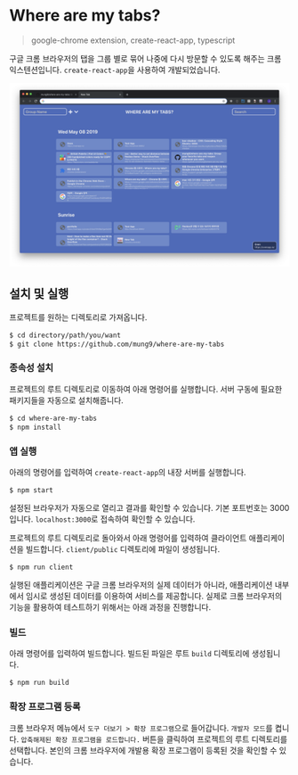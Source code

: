 # Where are my tabs?
> google-chrome extension, create-react-app, typescript

구글 크롬 브라우저의 탭을 그룹 별로 묶어 나중에 다시 방문할 수 있도록 해주는 크롬 익스텐션입니다. `create-react-app`을 사용하여 개발되었습니다.

<!-- 실행 화면 캡쳐 -->
![](images/where-are-my-tabs.png) 


## 설치 및 실행

프로젝트를 원하는 디렉토리로 가져옵니다.

```shell
$ cd directory/path/you/want
$ git clone https://github.com/mung9/where-are-my-tabs
```

### 종속성 설치
프로젝트의 루트 디렉토리로 이동하여 아래 명령어를 실행합니다. 
서버 구동에 필요한 패키지들을 자동으로 설치해줍니다.
```shell
$ cd where-are-my-tabs
$ npm install
```

### 앱 실행
아래의 명령어를 입력하여 `create-react-app`의 내장 서버를 실행합니다.
```shell
$ npm start
```

설정된 브라우저가 자동으로 열리고 결과를 확인할 수 있습니다.
기본 포트번호는 3000입니다. `localhost:3000`로 접속하여 확인할 수 있습니다.

프로젝트의 루트 디렉토리로 돌아와서 아래 명령어를 입력하여 클라이언트 애플리케이션을 빌드합니다. `client/public` 디렉토리에 파일이 생성됩니다.
```shell
$ npm run client
```

실행된 애플리케이션은 구글 크롬 브라우저의 실제 데이터가 아니라, 애플리케이션 내부에서 임시로 생성된 데이터를 이용하여 서비스를 제공합니다.
실제로 크롬 브라우저의 기능을 활용하여 테스트하기 위해서는 아래 과정을 진행합니다.

### 빌드
아래 명령어를 입력하여 빌드합니다. 빌드된 파일은 루트 `build` 디렉토리에 생성됩니다.
```
$ npm run build
```

### 확장 프로그램 등록
크롬 브라우저 메뉴에서 `도구 더보기 > 확장 프로그램`으로 들어갑니다.
`개발자 모드`를 켭니다.
`압축해제된 확장 프로그램을 로드합니다.` 버튼을 클릭하여 프로젝트의 루트 디렉토리를 선택합니다.
본인의 크롬 브라우저에 개발용 확장 프로그램이 등록된 것을 확인할 수 있습니다.
